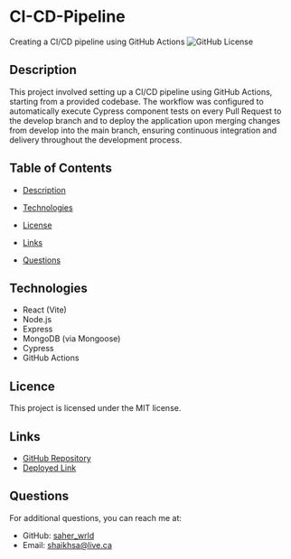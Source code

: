 # CI-CD-Pipeline
Creating a CI/CD pipeline using GitHub Actions
![GitHub License](https://img.shields.io/badge/License-MIT-blue.svg)


## Description

This project involved setting up a CI/CD pipeline using GitHub Actions, starting from a provided codebase. The workflow was configured to automatically execute Cypress component tests on every Pull Request to the develop branch and to deploy the application upon merging changes from develop into the main branch, ensuring continuous integration and delivery throughout the development process.

## Table of Contents

* [Description](#description)

* [Technologies](#technologies)

* [License](#license)

* [Links](#links)

* [Questions](#questions)


## Technologies
* React (Vite)
* Node.js
* Express
* MongoDB (via Mongoose)
* Cypress
* GitHub Actions


## Licence 

This project is licensed under the MIT license.


## Links

* [GitHub Repository](https://github.com/saher-wrld/CI-CD-Pipeline)
* [Deployed Link](ci-cd-pipeline-3n6d.onrender.com)


## Questions

For additional questions, you can reach me at:
- GitHub: [saher_wrld](https://github.com/saher-wrld)
- Email: [shaikhsa@live.ca](mailto:shaikhsa@live.ca)
